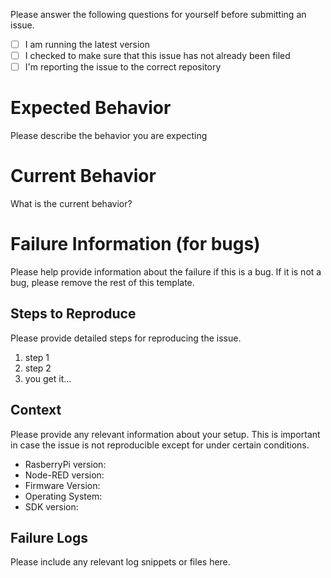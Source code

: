 
Please answer the following questions for yourself before submitting an issue.

- [ ] I am running the latest version
- [ ] I checked to make sure that this issue has not already been filed
- [ ] I'm reporting the issue to the correct repository 

# Expected Behavior

Please describe the behavior you are expecting

# Current Behavior

What is the current behavior?

# Failure Information (for bugs)

Please help provide information about the failure if this is a bug. If it is not a bug, please remove the rest of this template.

## Steps to Reproduce

Please provide detailed steps for reproducing the issue.

1. step 1
2. step 2
3. you get it...

## Context

Please provide any relevant information about your setup. This is important in case the issue is not reproducible except for under certain conditions.

* RasberryPi version:
* Node-RED version:
* Firmware Version:
* Operating System:
* SDK version:

## Failure Logs

Please include any relevant log snippets or files here.

